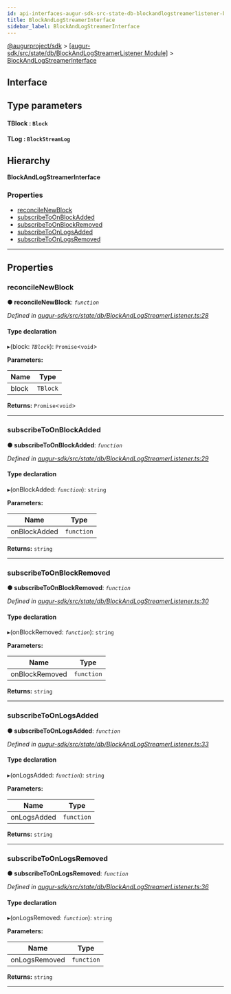 ```yaml
---
id: api-interfaces-augur-sdk-src-state-db-blockandlogstreamerlistener-blockandlogstreamerinterface
title: BlockAndLogStreamerInterface
sidebar_label: BlockAndLogStreamerInterface
---
```


[@augurproject/sdk](api-readme.md) > [[augur-sdk/src/state/db/BlockAndLogStreamerListener Module]](api-modules-augur-sdk-src-state-db-blockandlogstreamerlistener-module.md) > [BlockAndLogStreamerInterface](api-interfaces-augur-sdk-src-state-db-blockandlogstreamerlistener-blockandlogstreamerinterface.md)

## Interface

## Type parameters
#### TBlock :  `Block`
#### TLog :  `BlockStreamLog`
## Hierarchy

**BlockAndLogStreamerInterface**

### Properties

* [reconcileNewBlock](api-interfaces-augur-sdk-src-state-db-blockandlogstreamerlistener-blockandlogstreamerinterface.md#reconcilenewblock)
* [subscribeToOnBlockAdded](api-interfaces-augur-sdk-src-state-db-blockandlogstreamerlistener-blockandlogstreamerinterface.md#subscribetoonblockadded)
* [subscribeToOnBlockRemoved](api-interfaces-augur-sdk-src-state-db-blockandlogstreamerlistener-blockandlogstreamerinterface.md#subscribetoonblockremoved)
* [subscribeToOnLogsAdded](api-interfaces-augur-sdk-src-state-db-blockandlogstreamerlistener-blockandlogstreamerinterface.md#subscribetoonlogsadded)
* [subscribeToOnLogsRemoved](api-interfaces-augur-sdk-src-state-db-blockandlogstreamerlistener-blockandlogstreamerinterface.md#subscribetoonlogsremoved)

---

## Properties

<a id="reconcilenewblock"></a>

###  reconcileNewBlock

**● reconcileNewBlock**: *`function`*

*Defined in [augur-sdk/src/state/db/BlockAndLogStreamerListener.ts:28](https://github.com/AugurProject/augur/blob/304ca83772/packages/augur-sdk/src/state/db/BlockAndLogStreamerListener.ts#L28)*

#### Type declaration
▸(block: *`TBlock`*): `Promise`<`void`>

**Parameters:**

| Name | Type |
| ------ | ------ |
| block | `TBlock` |

**Returns:** `Promise`<`void`>

___
<a id="subscribetoonblockadded"></a>

###  subscribeToOnBlockAdded

**● subscribeToOnBlockAdded**: *`function`*

*Defined in [augur-sdk/src/state/db/BlockAndLogStreamerListener.ts:29](https://github.com/AugurProject/augur/blob/304ca83772/packages/augur-sdk/src/state/db/BlockAndLogStreamerListener.ts#L29)*

#### Type declaration
▸(onBlockAdded: *`function`*): `string`

**Parameters:**

| Name | Type |
| ------ | ------ |
| onBlockAdded | `function` |

**Returns:** `string`

___
<a id="subscribetoonblockremoved"></a>

###  subscribeToOnBlockRemoved

**● subscribeToOnBlockRemoved**: *`function`*

*Defined in [augur-sdk/src/state/db/BlockAndLogStreamerListener.ts:30](https://github.com/AugurProject/augur/blob/304ca83772/packages/augur-sdk/src/state/db/BlockAndLogStreamerListener.ts#L30)*

#### Type declaration
▸(onBlockRemoved: *`function`*): `string`

**Parameters:**

| Name | Type |
| ------ | ------ |
| onBlockRemoved | `function` |

**Returns:** `string`

___
<a id="subscribetoonlogsadded"></a>

###  subscribeToOnLogsAdded

**● subscribeToOnLogsAdded**: *`function`*

*Defined in [augur-sdk/src/state/db/BlockAndLogStreamerListener.ts:33](https://github.com/AugurProject/augur/blob/304ca83772/packages/augur-sdk/src/state/db/BlockAndLogStreamerListener.ts#L33)*

#### Type declaration
▸(onLogsAdded: *`function`*): `string`

**Parameters:**

| Name | Type |
| ------ | ------ |
| onLogsAdded | `function` |

**Returns:** `string`

___
<a id="subscribetoonlogsremoved"></a>

###  subscribeToOnLogsRemoved

**● subscribeToOnLogsRemoved**: *`function`*

*Defined in [augur-sdk/src/state/db/BlockAndLogStreamerListener.ts:36](https://github.com/AugurProject/augur/blob/304ca83772/packages/augur-sdk/src/state/db/BlockAndLogStreamerListener.ts#L36)*

#### Type declaration
▸(onLogsRemoved: *`function`*): `string`

**Parameters:**

| Name | Type |
| ------ | ------ |
| onLogsRemoved | `function` |

**Returns:** `string`

___

